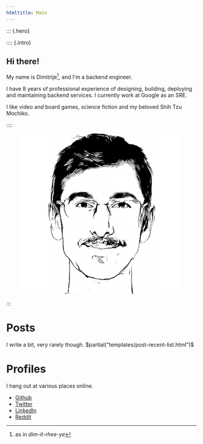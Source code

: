 ```yaml
---
htmltitle: Main
---
```


<section id="hi">

::: {.hero}

:::: {.intro}

# Hi there!

My name is Dimitrije[^1], and I'm a backend engineer.

I have 8 years of professional experience of designing, building, deploying
and maintaining backend services. I currently work at Google as an SRE.

I like video and board games, science fiction and my beloved Shih Tzu
Mochiko.

::::

<figure><img src="/images/portrait-transparent.png" alt="Pencil drawing of my face"></figure>

:::

</section>

# Posts

I write a bit, very rarely though.
$partial("templates/post-recent-list.html")$

# Profiles

I hang out at various places online.

- [Github](https://github.com/dimitrijer)
- [Twitter](https://twitter.com/dradojevic)
- [LinkedIn](https://www.linkedin.com/in/dimitrijer/)
- [Reddit](https://www.reddit.com/user/dimitrijer89)

[^1]: as in _dim-it-rhee-ye_

